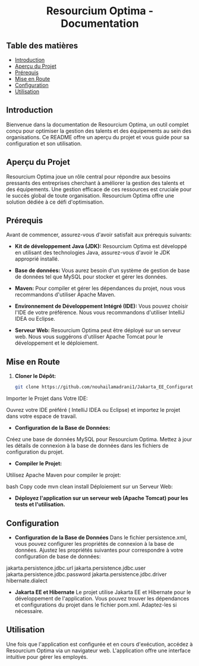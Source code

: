 <h1 align="center">Resourcium Optima - Documentation</h1>



## Table des matières
- [Introduction](#introduction)
- [Aperçu du Projet](#aperçu-du-projet)
- [Prérequis](#prérequis)
- [Mise en Route](#mise-en-route)
- [Configuration](#configuration)
- [Utilisation](#utilisation)

## Introduction

Bienvenue dans la documentation de Resourcium Optima, un outil complet conçu pour optimiser la gestion des talents et des équipements au sein des organisations. Ce README offre un aperçu du projet et vous guide pour sa configuration et son utilisation.

## Aperçu du Projet

Resourcium Optima joue un rôle central pour répondre aux besoins pressants des entreprises cherchant à améliorer la gestion des talents et des équipements. Une gestion efficace de ces ressources est cruciale pour le succès global de toute organisation. Resourcium Optima offre une solution dédiée à ce défi d'optimisation.

## Prérequis

Avant de commencer, assurez-vous d'avoir satisfait aux prérequis suivants:

- **Kit de développement Java (JDK):** Resourcium Optima est développé en utilisant des technologies Java, assurez-vous d'avoir le JDK approprié installé.

- **Base de données:** Vous aurez besoin d'un système de gestion de base de données tel que MySQL pour stocker et gérer les données.

- **Maven:** Pour compiler et gérer les dépendances du projet, nous vous recommandons d'utiliser Apache Maven.

- **Environnement de Développement Intégré (IDE):** Vous pouvez choisir l'IDE de votre préférence. Nous vous recommandons d'utiliser IntelliJ IDEA ou Eclipse.

- **Serveur Web:** Resourcium Optima peut être déployé sur un serveur web. Nous vous suggérons d'utiliser Apache Tomcat pour le développement et le déploiement.

## Mise en Route

1. **Cloner le Dépôt:**

   ```bash
   git clone https://github.com/nouhailamadrani1/Jakarta_EE_Configuration.git
Importer le Projet dans Votre IDE:

Ouvrez votre IDE préféré ( IntelliJ IDEA ou Eclipse) et importez le projet dans votre espace de travail.

- **Configuration de la Base de Données:**

Créez une base de données MySQL pour Resourcium Optima. Mettez à jour les détails de connexion à la base de données dans les fichiers de configuration du projet.

- **Compiler le Projet:**

Utilisez Apache Maven pour compiler le projet:

bash
Copy code
mvn clean install
Déploiement sur un Serveur Web:

- **Déployez l'application sur un serveur web (Apache Tomcat) pour les tests et l'utilisation.**

## Configuration
- **Configuration de la Base de Données**
Dans le fichier persistence.xml, vous pouvez configurer les propriétés de connexion à la base de données. Ajustez les propriétés suivantes pour correspondre à votre configuration de base de données:

jakarta.persistence.jdbc.url
jakarta.persistence.jdbc.user
jakarta.persistence.jdbc.password
jakarta.persistence.jdbc.driver
hibernate.dialect
- **Jakarta EE et Hibernate**
Le projet utilise Jakarta EE et Hibernate pour le développement de l'application. Vous pouvez trouver les dépendances et configurations du projet dans le fichier pom.xml. Adaptez-les si nécessaire.

## Utilisation
Une fois que l'application est configurée et en cours d'exécution, accédez à Resourcium Optima via un navigateur web. L'application offre une interface intuitive pour gérer les employés.
